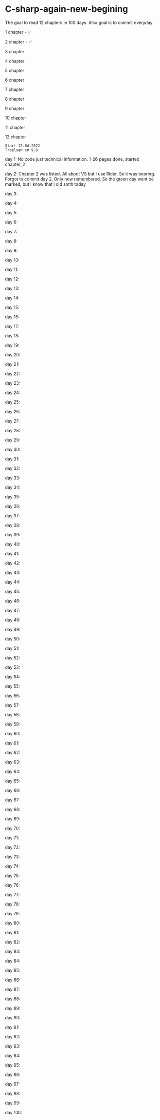# C-sharp-again-new-begining

The goal to read 12 chapters in 100 days. Also goal is to commit everyday

1 chapter - ✅️

2 chapter - ✅️

3 chapter

4 chapter

5 chapter

6 chapter

7 chapter

8 chapter

9 chapter

10 chapter

11 chapter

12 chapter

    Start 12.04.2022
    Troelsen c# 9.0

day 1:  No code just technical information. 1-26 pages done, started chapter_2

day 2:  Chapter 2 was listed. All about VS but I use Rider. So it was booring. Forgot to commit day 2, Only now remembered. So the green day wont be marked, but I know that I did smth today

day 3:

day 4:

day 5:

day 6:

day 7:

day 8:

day 9:

day 10:

day 11:

day 12:

day 13:

day 14:

day 15:

day 16:

day 17:

day 18:

day 19:

day 20:

day 21:

day 22:

day 23:

day 24:

day 25:

day 26:

day 27:

day 28:

day 29:

day 30:

day 31:

day 32:

day 33:

day 34:

day 35:

day 36:

day 37:

day 38:

day 39:

day 40:

day 41:

day 42:

day 43:

day 44:

day 45:

day 46:

day 47:

day 48:

day 49:

day 50:

day 51:

day 52:

day 53:

day 54:

day 55:

day 56:

day 57:

day 58:

day 59:

day 60:

day 61:

day 62:

day 63:

day 64:

day 65:

day 66:

day 67:

day 68:

day 69:

day 70:

day 71:

day 72:

day 73:

day 74:

day 75:

day 76:

day 77:

day 78:

day 79:

day 80:

day 81:

day 82:

day 83:

day 84:

day 85:

day 86:

day 87:

day 88:

day 89:

day 90:

day 91:

day 92:

day 93:

day 94:

day 95:

day 96:

day 97:

day 98:

day 99:

day 100:
